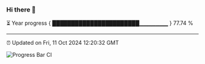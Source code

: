 ### Hi there 👋

⏳ Year progress { ███████████████████████▁▁▁▁▁▁▁ } 77.74 %

---

⏰ Updated on Fri, 11 Oct 2024 12:20:32 GMT

![Progress Bar CI](https://github.com/code-lakshay/GitHub-Actions-Demo/workflows/Progress%20Bar%20CI/badge.svg)
